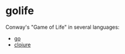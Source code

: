golife
======

Conway's "Game of Life" in several languages:

- [go](https://github.com/mdwhatcott/game-of-life/tree/go)
- [clojure](https://github.com/mdwhatcott/game-of-life/tree/clojure)
